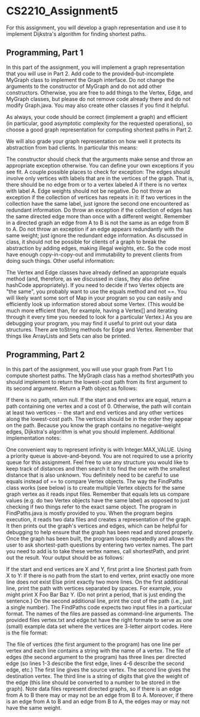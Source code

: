 # CS2210_Assignment5

For this assignment, you will develop a graph representation and use it to implement Dijkstra's algorithm for finding shortest paths.

## Programming, Part 1

In this part of the assignment, you will implement a graph representation that you will use in Part 2. Add code to the provided-but-incomplete MyGraph class to implement the Graph interface. Do not change the arguments to the constructor of MyGraph and do not add other constructors. Otherwise, you are free to add things to the Vertex, Edge, and MyGraph classes, but please do not remove code already there and do not modify Graph.java. You may also create other classes if you find it helpful.

As always, your code should be correct (implement a graph) and efficient (in particular, good asymptotic complexity for the requested operations), so choose a good graph representation for computing shortest paths in Part 2.

We will also grade your graph representation on how well it protects its abstraction from bad clients. In particular this means:

The constructor should check that the arguments make sense and throw an appropriate exception otherwise. You can define your own exceptions if you see fit. A couple possible places to check for exception:
The edges should involve only vertices with labels that are in the vertices of the graph. That is, there should be no edge from or to a vertex labeled A if there is no vertex with label A.
Edge weights should not be negative.
Do not throw an exception if the collection of vertices has repeats in it: If two vertices in the collection have the same label, just ignore the second one encountered as redundant information.
Do throw an exception if the collection of edges has the same directed edge more than once with a different weight. Remember in a directed graph an edge from A to B is not the same as an edge from B to A. Do not throw an exception if an edge appears redundantly with the same weight; just ignore the redundant edge information.
As discussed in class, it should not be possible for clients of a graph to break the abstraction by adding edges, making illegal weights, etc. So the code most have enough copy-in-copy-out and immutability to prevent clients from doing such things.
Other useful information:

The Vertex and Edge classes have already defined an appropriate equals method (and, therefore, as we discussed in class, they also define hashCode appropriately). If you need to decide if two Vertex objects are "the same", you probably want to use the equals method and not ==.
You will likely want some sort of Map in your program so you can easily and efficiently look up information stored about some Vertex. (This would be much more efficient than, for example, having a Vertex[] and iterating through it every time you needed to look for a particular Vertex.)
As you are debugging your program, you may find it useful to print out your data structures. There are toString methods for Edge and Vertex. Remember that things like ArrayLists and Sets can also be printed.

## Programming, Part 2

In this part of the assignment, you will use your graph from Part 1 to compute shortest paths. The MyGraph class has a method shortestPath you should implement to return the lowest-cost path from its first argument to its second argument. Return a Path object as follows:

If there is no path, return null.
If the start and end vertex are equal, return a path containing one vertex and a cost of 0.
Otherwise, the path will contain at least two vertices -- the start and end vertices and any other vertices along the lowest-cost path. The vertices should be in the order they appear on the path.
Because you know the graph contains no negative-weight edges, Dijkstra's algorithm is what you should implement. Additional implementation notes:

One convenient way to represent infinity is with Integer.MAX_VALUE.
Using a priority queue is above-and-beyond. You are not required to use a priority queue for this assignment. Feel free to use any structure you would like to keep track of distances and then search it to find the one with the smallest distance that is also unknown.
You definitely need to be careful to use equals instead of == to compare Vertex objects. The way the FindPaths class works (see below) is to create multiple Vertex objects for the same graph vertex as it reads input files. Remember that equals lets us compare values (e.g. do two Vertex objects have the same label) as opposed to just checking if two things refer to the exact same object.
The program in FindPaths.java is mostly provided to you. When the program begins execution, it reads two data files and creates a representation of the graph. It then prints out the graph's vertices and edges, which can be helpful for debugging to help ensure that the graph has been read and stored properly. Once the graph has been built, the program loops repeatedly and allows the user to ask shortest-path questions by entering two vertex names. The part you need to add is to take these vertex names, call shortestPath, and print out the result. Your output should be as follows:

If the start and end vertices are X and Y, first print a line Shortest path from X to Y:
If there is no path from the start to end vertex, print exactly one more line does not exist
Else print exactly two more lines. On the first additional line, print the path with vertices separated by spaces. For example, you might print X Foo Bar Baz Y. (Do not print a period, that is just ending the sentence.) On the second additional line, print the cost of the path (i.e., just a single number).
The FindPaths code expects two input files in a particular format. The names of the files are passed as command-line arguments. The provided files vertex.txt and edge.txt have the right formate to serve as one (small) example data set where the vertices are 3-letter airport codes. Here is the file format:

The file of vertices (the first argument to the program) has one line per vertex and each line contains a string with the name of a vertex.
The file of edges (the second argument to the program) has three lines per directed edge (so lines 1-3 describe the first edge, lines 4-6 describe the second edge, etc.) The first line gives the source vertex. The second line gives the destination vertex. The third line is a string of digits that give the weight of the edge (this line should be converted to a number to be stored in the graph).
Note data files represent directed graphs, so if there is an edge from A to B there may or may not be an edge from B to A. Moreover, if there is an edge from A to B and an edge from B to A, the edges may or may not have the same weight.

